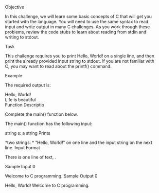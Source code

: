 Objective

In this challenge, we will learn some basic concepts of C that will get you started with the language. You will need to use the same syntax to read input and write output in many C challenges. As you work through these problems, review the code stubs to learn about reading from stdin and writing to stdout.

Task

This challenge requires you to print Hello, World! on a single line, and then print the already provided input string to stdout. If you are not familiar with C, you may want to read about the printf() command.

Example

The required output is:

Hello, World!  
Life is beautiful  
Function Descriptio

Complete the main() function below.

The main() function has the following input:

string s: a string
Prints

*two strings: * "Hello, World!" on one line and the input string on the next line.
Input Format

There is one line of text, .

Sample Input 0

Welcome to C programming.
Sample Output 0

Hello, World!
Welcome to C programming.

